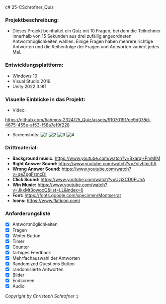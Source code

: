 
c# 25-CSchrofner_Quiz

### Projektbeschreibung: 
+ Dieses Projekt beinhaltet ein Quiz mit 10 Fragen, bei dem die Teilnehmer innerhalb von 15 Sekunden aus drei zufällig angeordneten Antwortmöglichkeiten wählen. Einige Fragen haben mehrere richtige Antworten und die Reihenfolge der Fragen und Antworten variiert jedes Mal.


### Entwicklungsplattform:
+ Windows 10
+ Visual Studio 2019
+ Unity 2022.3.9f1

### Visuelle Einblicke in das Projekt: 
+ Video:

https://github.com/5ahmns-2324/25_Quiz/assets/91070191/ce9d078d-4675-455e-af53-f58a7ef9f228


+ Screenshots:
![1](https://github.com/5ahmns-2324/25_Quiz/assets/91070191/ad3c3f63-f828-47dc-9a46-a67ad6628f38)
![2](https://github.com/5ahmns-2324/25_Quiz/assets/91070191/15da4022-5b3e-4cbc-9a1c-d2e555cc9ad4)
![3](https://github.com/5ahmns-2324/25_Quiz/assets/91070191/1bbb2417-770e-4d84-b6a4-00a7d536737e)
![4](https://github.com/5ahmns-2324/25_Quiz/assets/91070191/bcaeb62a-793a-476f-be8d-0083bc328dfa)








### Drittmaterial: 
+ **Background music:** https://www.youtube.com/watch?v=BxarqHPmMIM
+ **Right Answer Sound:** https://www.youtube.com/watch?v=ZvlvhIpcflA
+ **Wrong Answer Sound:** https://www.youtube.com/watch?v=qeZpgFzmcDI
+ **Click Sound:** https://www.youtube.com/watch?v=Uzj3CD0FUhA
+ **Win Music:** https://www.youtube.com/watch?v=JkxMt3owocQ&list=LL&index=6
+ **Font:** https://fonts.google.com/specimen/Montserrat
+ **Icons:** https://www.flaticon.com/
  
  
### Anforderungsliste  
- [x] Antwortmöglichkeiten
- [x] Fragen
- [x] Weiter Button
- [x] Timer
- [x] Counter
- [x] farbiges Feedback
- [x] Mehrfachauswahl der Antworten
- [x] Randomized Questions Button
- [x] randomisierte Antworten
- [x] Bilder
- [x] Endscreen
- [x] Audio

*Copyright by Christoph Schrofner :)*

